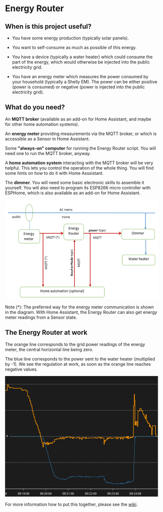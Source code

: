 # Energy Router

## When is this project useful?

- You have some energy production (typically solar panels).

- You want to self-consume as much as possible of this energy.

- You have a device (typically a water heater) which could consume the part of the energy, which would otherwise be injected into the public electricity grid.

- You have an energy meter which measures the power consumed by your household (typically a Shelly EM). The power can be either positive (power is consumed) or negative (power is injected into the public electricity grid).

## What do you need?

An **MQTT broker** (available as an add-on for Home Assistant, and maybe
for other home automation systems).

An **energy meter** providing measurements via the MQTT broker, or which is accessible as a Sensor in Home Assistant.

Some **"always-on" computer** for running the Energy Router
script. You will need one to run the MQTT broker, anyway.

A **home automation system** interacting with the MQTT
broker will be very helpful. This lets you control the operation of the whole thing. You will find some hints on how to do it with Home Asssistant.

The **dimmer**. You will need some basic electronic skills to assemble
it yourself. You will also need to program its ESP8266 micro controller with ESPHome, which is also available as an add-on for Home Assistant.

![](./img/overview.png)

Note (*): The preferred way for the energy meter communication is shown in the diagram. With Home Assistant, the Energy Router can also get energy meter readings from a Sensor state.

## The Energy Router at work

The orange line corresponds to the grid power readings of the energy meter, the central horizontal line being zero.

The blue line corresponds to the power sent to the water heater (multiplied by -1). We see the regulation at work, as soon as the orange line reaches negative values.

![](./img/regulation.png)

For more information how to put this together, please see the [wiki](https://github.com/frtz13/EnergyRouter/wiki).
